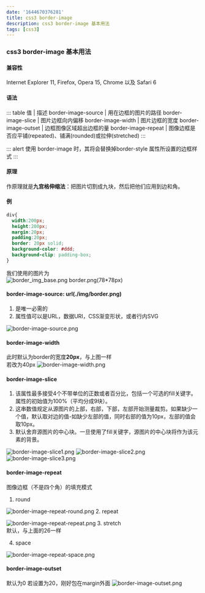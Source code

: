 ```yaml
---
date: '1644670376281'
title: css3 border-image
description: css3 border-image 基本用法
tags: [css3]
---
```

### css3 border-image 基本用法
#### 兼容性 
Internet Explorer 11, Firefox, Opera 15, Chrome 以及 Safari 6
#### 语法
::: table
值                   | 描述
border-image-source | 用在边框的图片的路径
border-image-slice  | 图片边框向内偏移
border-image-width  | 图片边框的宽度
border-image-outset | 边框图像区域超出边框的量
border-image-repeat | 图像边框是否应平铺(repeated)、铺满(rounded)或拉伸(stretched)
:::

::: alert
使用 border-image 时，其将会替换掉border-style 属性所设置的边框样式
::: 
#### 原理 
作原理就是**九宫格伸缩法**：把图片切割成九块，然后把他们应用到边和角。
#### 例
```css
div{
  width:200px;
  height:200px;
  margin:20px;
  padding:20px;
  border: 20px solid;
  background-color: #ddd;
  background-clip: padding-box;
}
```
我们使用的图片为  
![border_img_base.png](~@assets/image/border_img_base.png)
border.png(78*78px)
#### border-image-source: url(./img/border.png)
1. 是唯一必需的 
2. 属性值可以是URL，数据URI，CSS渐变形状，或者行内SVG

![border-image-source.png](~@assets/image/border-image-source.png)
#### border-image-width
此时默认为border的宽度**20px**，与上图一样  
若改为40px
![border-image-width.png](~@assets/image/border-image-width.png)
#### border-image-slice
1. 该属性最多接受4个不带单位的正数或者百分比，包括一个可选的fill关键字。属性的初始值为100%（平均分成9块）。 
2. 这串数值规定从源图片的上部，右部，下部，左部开始测量裁剪。如果缺少一个值，默认取对边的值-如缺少左部的值，同时右部的值为10px，左部的值会取10px。
3. 默认舍弃源图片的中心块。一旦使用了fill关键字，源图片的中心块将作为该元素的背景。  

![border-image-slice1.png](~@assets/image/border-image-slice1.png)
![border-image-slice2.png](~@assets/image/border-image-slice2.png)
![border-image-slice3.png](~@assets/image/border-image-slice3.png)
#### border-image-repeat
图像边框（不是四个角）的填充模式
1. round

![border-image-repeat-round.png](~@assets/image/border-image-repeat-round.png)
2. repeat

![border-image-repeat-repeat.png](~@assets/image/border-image-repeat-repeat.png)
3. stretch  
默认，与上面的26一样

4. space

![border-image-repeat-space.png](~@assets/image/border-image-repeat-space.png)
#### border-image-outset
默认为0
若设置为20，刚好包在margin外面
![border-image-outset.png](~@assets/image/border-image-outset.png)

